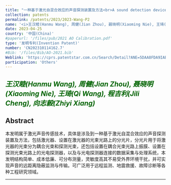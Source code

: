 ```yaml
---
title: "一种基于激光自混合效应的声音探测装置及方法<br>A sound detection device and method based on laser self-mixing effect"
collection: patents
permalink: /patents/2023/2023-Wang-P2
name: '<i>王汉睦(Hanmu Wang), 周健(Jian Zhou), 聂晓明(Xiaoming Nie), 王琦(Qi Wang), 程吉利(Jili Cheng), <strong>向志毅(Zhiyi Xiang)</strong></i>'
date: 2023-04-25
country: '中国(China)'
#paperurl: '/files/pub/2021 AO Calibration.pdf'
type: '发明专利(Invention Patent)'
number: 'CN202310114162.7'
#Bib: '/files/Bib/AO-2021.bib'
Weblink: 'https://cprs.patentstar.com.cn/Search/Detail?ANE=5DAA8FDA9IAB9FFE5BDA5EBA5AEA9FGD9EHG9DFA7ABA9DGC'
participation: 'Others'
---
```


<font color="#006400"><i>王汉睦(Hanmu Wang), 周健(Jian Zhou), 聂晓明(Xiaoming Nie), 王琦(Qi Wang), 程吉利(Jili Cheng), <strong>向志毅(Zhiyi Xiang)</strong></i></font>
------

**Abstract**
------
本发明属于激光声音传感技术，具体是涉及到一种基于激光自混合效应的声音探测装置及方法，包括激光器、设置在激光器的光束光路上的分光片，分光片用于将激光器的光束分为耦合光束和探测光束，还包括设置在耦合光束光路上振膜、设置在探测光束光路上的光电探测器，以及与光电探测器连接的数据采集与处理系统，本发明结构简单、成本低廉、可分布测量，灵敏度高其不易受外界环境干扰，并可实现声音的远距离隐蔽监测与传输。可广泛用于远程监测、地震救援、故障诊断等各种工程研究领域。

------